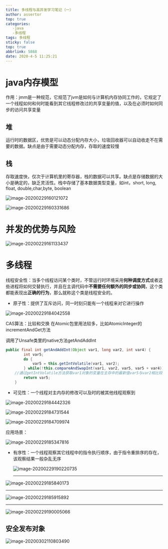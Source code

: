 ```yaml
---
title: 多线程与高并发学习笔记（一）
author: assertor
top: true
categories: 
   -java
   -多线程
tags: 多线程
sticky: false
top: true
abbrlink: 5868
date: 2020-4-5 11:25:21
---
```


# java内存模型

作用：jmm是一种规范，它规范了jvm是如何与计算机内存协同工作的，它规定了一个线程如何和何时能看到其它线程修改过的共享变量的值，以及在必须时如何同步的访问共享变量

## 堆

运行时的数据区，优势是可以动态分配内存大小，垃圾回收器可以自动收走不在需要的数据。缺点是由于需要动态分配内存，存取的速度较慢

## 栈

存取速度快，仅次于计算机里的寄存器，栈的数据可以共享。缺点是存储数据的大小是确定的，缺乏灵活性。栈中存储了基本数据类型变量，如int，short, long,  float, double,char,byte, boolean





![image-20200229160121072](/static/img/image-20200229160121072.png "")



![image-20200229160331686](/static/img/image-20200229160331686.png "")

# 并发的优势与风险

![image-20200229161133437](/static/img/image-20200229161133437.png "")



# 多线程

线程安全性：当多个线程访问某个类时，不管运行时环境采用**何种调度方式**或者这些进程将如何交替执行，并且在主调代码中**不需要任何额外的同步或协同**，这个类都能表现出**正确的行为**，那么就称这个类是线程安全的。

+ 原子性：提供了互斥访问，同一时刻只能有一个线程来对它进行操作

![image-20200229184042558](/static/img/image-20200229184042558.png "")

CAS算法：比较和交换 在Atomic包里用法较多，比如AtomicInteger的incrementAndGet方法

调用了Unsafe类里的native方法getAndAddInt

```java
public final int getAndAddInt(Object var1, long var2, int var4) {
        int var5;
        do {
            var5 = this.getIntVolatile(var1, var2);
        } while(!this.compareAndSwapInt(var1, var2, var5, var5 + var4));
    //通过getIntVolatile方法获取var1对象的变量在主存中的最新值var5与var2相比较，如过相同才会执行相加操作，不相同会继续读取在主存中的值
        return var5;
    }
```



+ 可见性：一个线程对主内存的修改可以及时的被其他线程观察到

![image-20200229184442326](/static/img/image-20200229184442326.png "")

![image-20200229184731544](/static/img/image-20200229184731544.png "")

![image-20200229184709974](/static/img/image-20200229184709974.png "")

应用场景：

![image-20200229185347816](/static/img/image-20200229185347816.png "")

+ 有序性：一个线程观察其它线程中的指令执行顺序，由于指令重排序的存在，该观察结果一般杂乱无序

  ![image-20200229190220735](/static/img/image-20200229190220735.png "")

  ***

![image-20200229185840173](/static/img/image-20200229185840173.png "")

***

![image-20200229185915892](/static/img/image-20200229185915892.png "")

***

![image-20200229190005066](/static/img/image-20200229190005066.png "")

## 安全发布对象

![image-20200302110803490](/static/img/image-20200302110803490.png "")

